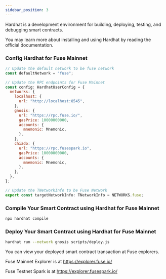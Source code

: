 ```yaml
---
sidebar_position: 3
---
```


Hardhat is a development environment for building, deploying, testing, and debugging smart contracts.

You may learn more about installing and using Hardhat by reading the official documentation.

### Config Hardhat for Fuse Mainnet

```js title="/packages/hardhat-ts/hardhat.config.ts"
// Update the default network to be fuse network
const defaultNetwork = "fuse";
```

```js title="hardhat.config.js"
// Update the RPC endpoints for Fuse Mainnet
const config: HardhatUserConfig = {
  networks: {
    localhost: {
      url: "http://localhost:8545",
    },
    gnosis: {
      url: "https://rpc.fuse.io/",
      gasPrice: 10000000000,
      accounts: {
        mnemonic: Mnemonic,
      },
    },
    chiado: {
      url: "https://rpc.fusespark.io",
      gasPrice: 10000000000,
      accounts: {
        mnemonic: Mnemonic,
      },
    },
  },
};
```

```js title="hardhat.config.js"
// Update the TNetworkInfo to be Fuse Network
export const targetNetworkInfo: TNetworkInfo = NETWORKS.fuse;
```

### Compile Your Smart Contract using Hardhat for Fuse Mainnet

```sh
npx hardhat compile
```

### Deploy Your Smart Contract using Hardhat for Fuse Mainnet

```sh
hardhat run --network gnosis scripts/deploy.js
```

You can view your deployed smart contract transaction at Fuse explorers.

Fuse Mainnet Explorer is at https://explorer.fuse.io/

Fuse Testnet Spark is at https://explorer.fusespark.io/
